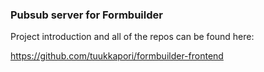 ### Pubsub server for Formbuilder

Project introduction and all of the repos can be found here:

https://github.com/tuukkapori/formbuilder-frontend
